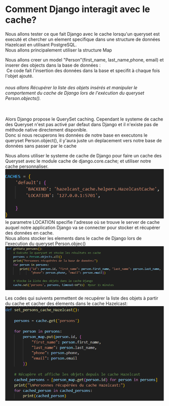 <h1>Comment Django interagit avec le cache?</h1>

<p>Nous allons tester ce que fait Django avec le cache lorsqu'un queryset est executé et chercher un element specifique dans une structure de données Hazelcast en utilisant PostgreSQL.
<br>
Nous allons principalement utiliser la structure Map
<br>

</p>

<p>Nous allons creer un model "Person"(first_name, last_name,phone, email) et inserer des objects dans la base de données :
<br>

<img scr="capture/image2.png">
Ce code fait l'insertion des données dans la base et specifit à chaque fois l'objet ajouté.
<img scr="capture/image1.png"> 
<br>
<h6> nous allons Récupérer la liste des objets insérés et manipuler le comportement du cache de Django lors de l'exécution du queryset Person.objects(). </h6> 

 <br>
 Alors Django propose le QuerySet caching. Cependant le systeme de cache des Queryset n'est pas activé par defaut dans Django et il n'existe pas de méthode native directement disponible. <br>
 Donc si nous recuperons les données de notre base en executons le queryset Person.object(), il y'aura juste un deplacement vers notre base de données sans passer par le cache </p>

 <p>Nous allons utiliser le systeme de cache de Django pour faire un cache des Queryset avec le module cache de django.core.cache; et utiliser notre cache personnaliser.
<br>
 <img src="capture/image3.png">
 le parametre LOCATION specifie l'adresse où se trouve le server de cache auquel notre application Django va se connecter pour stocker et récupérer des données en cache.
 <br>
Nous allons stocker les elements dans le cache de Django lors de l'execution du queryset Person.objec()
<img src="capture/image4.png">

Les codes qui suivents permettent de recupérer la liste des objets à partir du cache et cacher des élements dans le cache Hazelcast:
<img src="capture/image5.png">
 